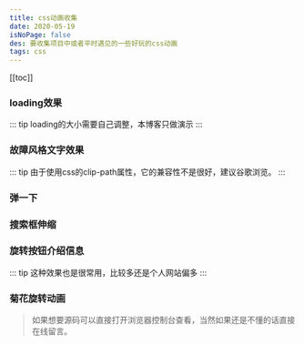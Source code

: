 ```yaml
---
title: css动画收集
date: 2020-05-19
isNoPage: false
des: 要收集项目中或者平时遇见的一些好玩的css动画
tags: css
---
```


[[toc]]


### loading效果
::: tip
loading的大小需要自己调整，本博客只做演示
:::

<css3-loading />

### 故障风格文字效果
::: tip
由于使用css的clip-path属性，它的兼容性不是很好，建议谷歌浏览。
:::

<css3-breakdownText />

### 弹一下
<css3-flip />

### 搜索框伸缩
<css3-search />

### 旋转按钮介绍信息
::: tip
这种效果也是很常用，比较多还是个人网站偏多
:::
<css3-rolateInfo />

### 菊花旋转动画
<css3-num />

> 如果想要源码可以直接打开浏览器控制台查看，当然如果还是不懂的话直接在线留言。
